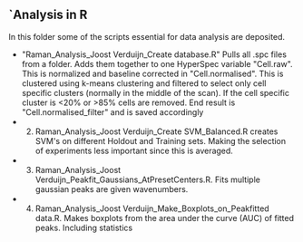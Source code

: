 ## `Analysis in R

In this folder some of the scripts essential for data analysis are deposited.

* "Raman_Analysis_Joost Verduijn_Create database.R" Pulls all .spc files from a folder. Adds them together to one HyperSpec variable "Cell.raw". This is normalized and baseline corrected in "Cell.normalised". This is clustered using k-means clustering and filtered to select only cell specific clusters (normally in the middle of the scan). If the cell specific cluster is <20% or >85% cells are removed. End result is "Cell.normalised_filter" and is saved accordingly
* 2) Raman_Analysis_Joost Verduijn_Create SVM_Balanced.R creates SVM's on different Holdout and Training sets. Making the selection of experiments less important since this is averaged. 
* 3) Raman_Analysis_Joost Verduijn_Peakfit_Gaussians_AtPresetCenters.R. Fits multiple gaussian peaks are given wavenumbers.
* 4) Raman_Analysis_Joost Verduijn_Make_Boxplots_on_Peakfitted data.R. Makes boxplots from the area under the curve (AUC) of fitted peaks. Including statistics

